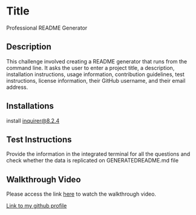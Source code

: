 # Title

Professional README Generator

## Description

This challenge involved creating a README generator that runs from the command line. It asks the user to enter a project title, a description, installation instructions, usage information, contribution guidelines, test instructions, license information, their GitHub username, and their email address.

## Installations

install inquirer@8.2.4

## Test Instructions

Provide the information in the integrated terminal for all the questions and check whether the data is replicated on GENERATEDREADME.md file

## Walkthrough Video

Please access the link [here](https://app.screencastify.com/v2/watch/5CXhXKHhPxgVHnOqdsEB) to watch the walkthrough video.

[Link to my github profile](https://github.com/RoopaThimmanacherla)
